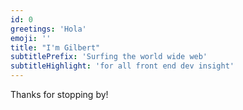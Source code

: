 ```yaml
---
id: 0
greetings: 'Hola'
emoji: ''
title: "I'm Gilbert"
subtitlePrefix: 'Surfing the world wide web'
subtitleHighlight: 'for all front end dev insight'
---
```


Thanks for stopping by!

